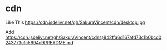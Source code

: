 # cdn

Like This   https://cdn.jsdelivr.net/gh/SakuraVincent/cdn/desktop.jpg

Add https://cdn.jsdelivr.net/gh/SakuraVincent/cdn@842ffa6d167afd73c1b0bcd0243773c1c5694c9f/README.md
